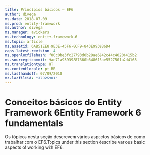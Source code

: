 ```yaml
---
title: Princípios básicos – EF6
author: divega
ms.date: 2018-07-09
ms.prod: entity-framework
ms.author: divega
ms.manager: avickers
ms.technology: entity-framework-6
ms.topic: article
ms.assetid: 6AB51EE8-9E3E-45F6-8CF9-843E9932B6D4
caps.latest.revision: 4
ms.openlocfilehash: f00c0be3fc27793d0b29ae6242c44c40206415b2
ms.sourcegitcommit: 9ae71a93939887360b648618ae5527501a2d4165
ms.translationtype: HT
ms.contentlocale: pt-BR
ms.lasthandoff: 07/09/2018
ms.locfileid: "37925901"
---
```

# <a name="entity-framework-6-fundamentals"></a><span data-ttu-id="149de-102">Conceitos básicos do Entity Framework 6</span><span class="sxs-lookup"><span data-stu-id="149de-102">Entity Framework 6 fundamentals</span></span>
<span data-ttu-id="149de-103">Os tópicos nesta seção descrevem vários aspectos básicos de como trabalhar com o EF6.</span><span class="sxs-lookup"><span data-stu-id="149de-103">Topics under this section describe various basic aspects of working with EF6.</span></span>
